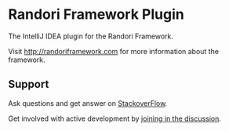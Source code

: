 Randori Framework Plugin
=============

The IntelliJ IDEA plugin for the Randori Framework.

Visit http://randoriframework.com for more information about the framework.

## Support

Ask questions and get answer on [StackoverFlow](http://stackoverflow.com/questions/tagged/randori).

Get involved with active development by [joining in the discussion](https://github.com/RandoriAS/randori-plugin-intellij/issues).
